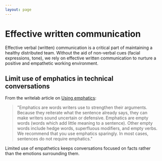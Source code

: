 ```yaml
---
layout: page
---
```


# Effective written communication

Effective verbal (written) communication is a critical part of maintaining a healthy distributed
team. Without the aid of non-verbal cues (facial expressions, tone), we rely on effective written
communication to nurture a positive and empathetic working environment.

## Limit use of emphatics in technical conversations

From the writelab article on [Using emphatics](http://guide.writelab.com/concision/#emphatic):

> "Emphatics are words writers use to strengthen their arguments. Because they reiterate what the sentence already says, they can make writers sound uncertain or defensive. Emphatics are empty words (words which add little meaning to a sentence). Other empty words include hedge words, superfluous modifiers, and empty verbs. We recommend that you use emphatics sparingly. In most cases, sentences do not require emphatics."

Limited use of empathetics keeps conversations focused on facts rather than the emotions
surrounding them.
